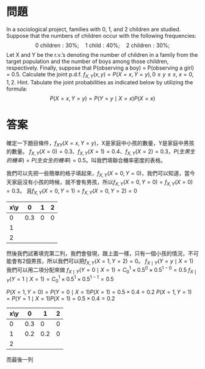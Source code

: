 # 問題
In a sociological project, families with 0, 1, and 2 children are studied.
Suppose that the numbers of children occur with the following frequencies:
$$
\text{0 children}:30\%;\quad\text{1 child}:40\%;\quad\text{2 children}:30\%;
$$
Let X and Y be the r.v.’s denoting the number of children in a family from the
target population and the number of boys among those children, respectively.
Finally, suppose that P(observing a boy) = P(observing a girl) = 0.5.
Calculate the joint p.d.f. $f_{X,Y}(x, y) = P(X = x, Y = y), 0 ≤ y ≤ x$, $x = 0, 1, 2$.
Hint. Tabulate the joint probabilities as indicated below by utilizing the
formula:
$$
P(X=x,Y=y)=P(Y=y\mid X=x)P(X=x)
$$

# 答案

確定一下題目條件，$f_{XY}(X=x,Y=y)$，X是家庭中小孩的數量，Y是家庭中男孩的數量。
$f_{X,Y}(X=0)=0.3$、$f_{X,Y}(X=1)=0.4$、$f_{X,Y}(X=2)=0.3$，$P(生男生的機率)=P(生女生的機率)=0.5$。叫我們填聯合機率密度的表格。

我們可以先把一些簡單的格子填起來，$f_{X,Y}(X=0,Y=0)$，我們可以知道，當今天家庭沒有小孩的時候，就不會有男孩，所以$f_{X,Y}(X=0,Y=0)=f_{X,Y}(X=0)=0.3$。
且$f_{X,Y}(X=0,Y=1)=f_{X,Y}(X=0,Y=2)=0$

| x\y | 0   | 1   | 2   |
| --- | --- | --- | --- |
| 0   | 0.3 | 0   | 0   |
| 1   |     |     |     |
| 2   |     |     |     |
然後我們試著填完第二列，我們會發現，跟上面一樣，只有一個小孩的情況，不可能會有2個男孩，所以我們可以把$f_{X,Y}(X=1,Y=2)=0$。
$f_{X\mid Y}(Y=y\mid X=1)$我們可以用二項分配來做
$f_{X\mid Y}( Y=0\mid X=1)=C^1_0\times 0.5^{0}\times0.5^{1-0}=0.5$
$f_{X\mid Y}(Y=1\mid X=1)=C^1_0\times 0.5^{1}\times0.5^{1-1}=0.5$

$P(X=1,Y=0)=P(Y=0\mid X=1)P(X=1)=0.5\times 0.4=0.2$
$P(X=1,Y=1)=P(Y=1\mid X=1)P(X=1)=0.5\times 0.4=0.2$

| x\y | 0   | 1   | 2   |
| --- | --- | --- | --- |
| 0   | 0.3 | 0   | 0   |
| 1   | 0.2 | 0.2 | 0   |
| 2   |     |     |     |
而最後一列